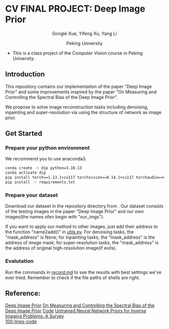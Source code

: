 # CV FINAL PROJECT: Deep Image Prior  

<div align="center">

Gongle Xue, Yifeng Xu, Yang Li 

Peking University

</div>

* This is a class project of the Computer Vision course in Peking University. 

## Introduction
This repository contains our implementation of the paper "Deep Image Prior" and some improvements inspired by the paper "On Measuring and Controlling the Spectral Bias of the Deep Image Prior". 

We propose to solve image reconstruction tasks including denoising, inpainting and super-resolution via using the structure of network as image prior.

## Get Started
### Prepare your python environment
We recommend you to use anaconda3.
```bash
conda create -n dip python=3.10.13
conda activate dip
pip install torch==1.13.1+cu117 torchvision==0.14.1+cu117 torchaudio==0.13.1 --extra-index-url https://download.pytorch.org/whl/cu117
pip install -r requirements.txt
```

### Prepare your dataset
Download our dataset in the repository directory from [](). Our dataset consists of the testing images in the paper "Deep Image Prior" and our own images(the names ofen begin with "our_imgs"). 

If you want to apply our method to other images, just add their address to the function "name2add()" in [utils.py](utils.py). For denoising tasks, the "mask_address" is None; for inpainting tasks, the "mask_address" is the address of image mask; for super-resolution tasks, the "mask_address" is the address of original high-resolution image(if exits).

### Evalutation
Run the commands in [record.md](record.md) to see the results with best settings we've ever tried. Remember to check if the file paths of shells are right.

## Reference:
[Deep Image Prior](https://arxiv.org/pdf/1711.10925.pdf) 
[On Measuring and Controlling the Spectral Bias of the Deep Image Prior](https://arxiv.org/abs/2107.01125)
[Code](https://github.com/DmitryUlyanov/deep-image-prior) 
[Untrained Neural Network Priors for Inverse Imaging Problems: A Survey](https://ieeexplore.ieee.org/stamp/stamp.jsp?tp=&arnumber=9878048)  
[100-lines-code](https://github.com/MaximeVandegar/Papers-in-100-Lines-of-Code)  